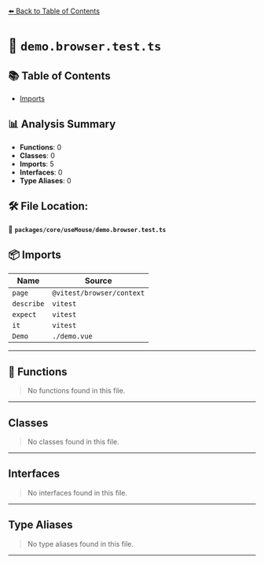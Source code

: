 [⬅️ Back to Table of Contents](../../../index.md)

# 📄 `demo.browser.test.ts`

## 📚 Table of Contents

- [Imports](#imports)

## 📊 Analysis Summary

- **Functions**: 0
- **Classes**: 0
- **Imports**: 5
- **Interfaces**: 0
- **Type Aliases**: 0

## 🛠️ File Location:
📂 **`packages/core/useMouse/demo.browser.test.ts`**

## 📦 Imports

| Name | Source |
|------|--------|
| `page` | `@vitest/browser/context` |
| `describe` | `vitest` |
| `expect` | `vitest` |
| `it` | `vitest` |
| `Demo` | `./demo.vue` |


---

## 🔧 Functions

> No functions found in this file.


---

## Classes

> No classes found in this file.


---

## Interfaces

> No interfaces found in this file.


---

## Type Aliases

> No type aliases found in this file.


---